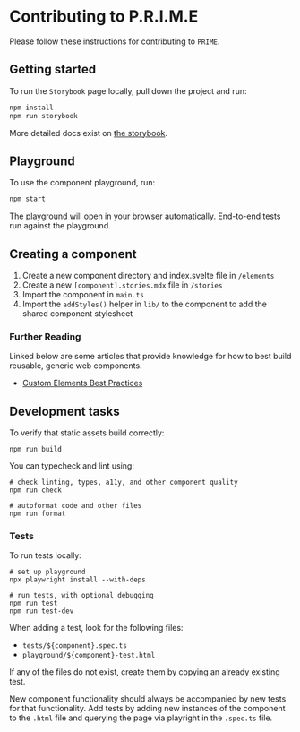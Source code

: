 # Contributing to P.R.I.M.E

Please follow these instructions for contributing to `PRIME`.

## Getting started

To run the `Storybook` page locally, pull down the project and run:

```bash
npm install
npm run storybook
```

More detailed docs exist on [the storybook](https://www.viam.com/prime).

## Playground

To use the component playground, run:

```bash
npm start
```

The playground will open in your browser automatically. End-to-end tests run against the playground.

## Creating a component

1. Create a new component directory and index.svelte file in `/elements`
2. Create a new `[component].stories.mdx` file in `/stories`
3. Import the component in `main.ts`
4. Import the `addStyles()` helper in `lib/` to the component to add the shared component stylesheet

### Further Reading

Linked below are some articles that provide knowledge for how to best build reusable, generic web components.

- [Custom Elements Best Practices](https://web.dev/custom-elements-best-practices/)

## Development tasks

To verify that static assets build correctly:

```shell
npm run build
```

You can typecheck and lint using:

```shell
# check linting, types, a11y, and other component quality
npm run check

# autoformat code and other files
npm run format
```

### Tests

To run tests locally:

```shell
# set up playground
npx playwright install --with-deps

# run tests, with optional debugging
npm run test
npm run test-dev
```

When adding a test, look for the following files:

- `tests/${component}.spec.ts`
- `playground/${component}-test.html`

If any of the files do not exist, create them by copying an already existing test.

New component functionality should always be accompanied by new tests for that functionality. Add tests by adding new instances of the component to the `.html` file and querying the page via playright in the `.spec.ts` file.
